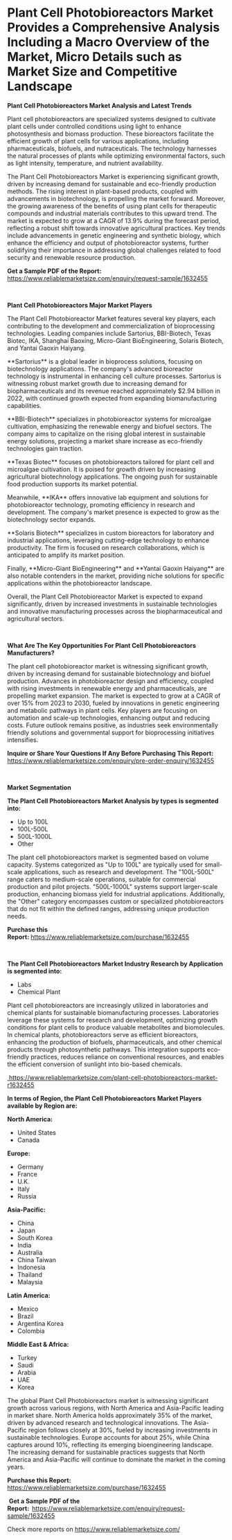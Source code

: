 <p><h1>Plant Cell Photobioreactors Market Provides a Comprehensive Analysis Including a Macro Overview of the Market, Micro Details such as Market Size and Competitive Landscape</h1></p><p><strong>Plant Cell Photobioreactors Market Analysis and Latest Trends</strong></p>
<p><p>Plant cell photobioreactors are specialized systems designed to cultivate plant cells under controlled conditions using light to enhance photosynthesis and biomass production. These bioreactors facilitate the efficient growth of plant cells for various applications, including pharmaceuticals, biofuels, and nutraceuticals. The technology harnesses the natural processes of plants while optimizing environmental factors, such as light intensity, temperature, and nutrient availability.</p><p>The Plant Cell Photobioreactors Market is experiencing significant growth, driven by increasing demand for sustainable and eco-friendly production methods. The rising interest in plant-based products, coupled with advancements in biotechnology, is propelling the market forward. Moreover, the growing awareness of the benefits of using plant cells for therapeutic compounds and industrial materials contributes to this upward trend. The market is expected to grow at a CAGR of 13.9% during the forecast period, reflecting a robust shift towards innovative agricultural practices. Key trends include advancements in genetic engineering and synthetic biology, which enhance the efficiency and output of photobioreactor systems, further solidifying their importance in addressing global challenges related to food security and renewable resource production.</p></p>
<p><strong>Get a Sample PDF of the Report:&nbsp;</strong> <a href="https://www.reliablemarketsize.com/enquiry/request-sample/1632455?utm_campaign=3352&utm_medium=2&utm_source=Github&utm_content=ia&utm_term=29032025&utm_id=plant-cell-photobioreactors">https://www.reliablemarketsize.com/enquiry/request-sample/1632455</a></p>
<p>&nbsp;</p>
<p><strong>Plant Cell Photobioreactors Major Market Players</strong></p>
<p><p>The Plant Cell Photobioreactor Market features several key players, each contributing to the development and commercialization of bioprocessing technologies. Leading companies include Sartorius, BBI-Biotech, Texas Biotec, IKA, Shanghai Baoxing, Micro-Giant BioEngineering, Solaris Biotech, and Yantai Gaoxin Haiyang.</p><p>**Sartorius** is a global leader in bioprocess solutions, focusing on biotechnology applications. The company's advanced bioreactor technology is instrumental in enhancing cell culture processes. Sartorius is witnessing robust market growth due to increasing demand for biopharmaceuticals and its revenue reached approximately $2.94 billion in 2022, with continued growth expected from expanding biomanufacturing capabilities.</p><p>**BBI-Biotech** specializes in photobioreactor systems for microalgae cultivation, emphasizing the renewable energy and biofuel sectors. The company aims to capitalize on the rising global interest in sustainable energy solutions, projecting a market share increase as eco-friendly technologies gain traction.</p><p>**Texas Biotec** focuses on photobioreactors tailored for plant cell and microalgae cultivation. It is poised for growth driven by increasing agricultural biotechnology applications. The ongoing push for sustainable food production supports its market potential.</p><p>Meanwhile, **IKA** offers innovative lab equipment and solutions for photobioreactor technology, promoting efficiency in research and development. The company's market presence is expected to grow as the biotechnology sector expands.</p><p>**Solaris Biotech** specializes in custom bioreactors for laboratory and industrial applications, leveraging cutting-edge technology to enhance productivity. The firm is focused on research collaborations, which is anticipated to amplify its market position.</p><p>Finally, **Micro-Giant BioEngineering** and **Yantai Gaoxin Haiyang** are also notable contenders in the market, providing niche solutions for specific applications within the photobioreactor landscape.</p><p>Overall, the Plant Cell Photobioreactor Market is expected to expand significantly, driven by increased investments in sustainable technologies and innovative manufacturing processes across the biopharmaceutical and agricultural sectors.</p></p>
<p>&nbsp;</p>
<p><strong>What Are The Key Opportunities For Plant Cell Photobioreactors Manufacturers?</strong></p>
<p><p>The plant cell photobioreactor market is witnessing significant growth, driven by increasing demand for sustainable biotechnology and biofuel production. Advances in photobioreactor design and efficiency, coupled with rising investments in renewable energy and pharmaceuticals, are propelling market expansion. The market is expected to grow at a CAGR of over 15% from 2023 to 2030, fueled by innovations in genetic engineering and metabolic pathways in plant cells. Key players are focusing on automation and scale-up technologies, enhancing output and reducing costs. Future outlook remains positive, as industries seek environmentally friendly solutions and governmental support for bioprocessing initiatives intensifies.</p></p>
<p><strong>Inquire or Share Your Questions If Any Before Purchasing This Report:</strong> <a href="https://www.reliablemarketsize.com/enquiry/pre-order-enquiry/1632455?utm_campaign=3352&utm_medium=2&utm_source=Github&utm_content=ia&utm_term=29032025&utm_id=plant-cell-photobioreactors">https://www.reliablemarketsize.com/enquiry/pre-order-enquiry/1632455</a></p>
<p>&nbsp;</p>
<p><strong>Market Segmentation</strong></p>
<p><strong>The Plant Cell Photobioreactors Market Analysis by types is segmented into:</strong></p>
<p><ul><li>Up to 100L</li><li>100L-500L</li><li>500L-1000L</li><li>Other</li></ul></p>
<p><p>The plant cell photobioreactors market is segmented based on volume capacity. Systems categorized as "Up to 100L" are typically used for small-scale applications, such as research and development. The "100L-500L" range caters to medium-scale operations, suitable for commercial production and pilot projects. "500L-1000L" systems support larger-scale production, enhancing biomass yield for industrial applications. Additionally, the "Other" category encompasses custom or specialized photobioreactors that do not fit within the defined ranges, addressing unique production needs.</p></p>
<p><strong>Purchase this Report:&nbsp;</strong><a href="https://www.reliablemarketsize.com/purchase/1632455?utm_campaign=3352&utm_medium=2&utm_source=Github&utm_content=ia&utm_term=29032025&utm_id=plant-cell-photobioreactors">https://www.reliablemarketsize.com/purchase/1632455</a></p>
<p>&nbsp;</p>
<p><strong>The Plant Cell Photobioreactors Market Industry Research by Application is segmented into:</strong></p>
<p><ul><li>Labs</li><li>Chemical Plant</li></ul></p>
<p><p>Plant cell photobioreactors are increasingly utilized in laboratories and chemical plants for sustainable biomanufacturing processes. Laboratories leverage these systems for research and development, optimizing growth conditions for plant cells to produce valuable metabolites and biomolecules. In chemical plants, photobioreactors serve as efficient bioreactors, enhancing the production of biofuels, pharmaceuticals, and other chemical products through photosynthetic pathways. This integration supports eco-friendly practices, reduces reliance on conventional resources, and enables the efficient conversion of sunlight into bio-based chemicals.</p></p>
<p><a href="https://www.reliablemarketsize.com/plant-cell-photobioreactors-market-r1632455?utm_campaign=3352&utm_medium=2&utm_source=Github&utm_content=ia&utm_term=29032025&utm_id=plant-cell-photobioreactors">&nbsp;https://www.reliablemarketsize.com/plant-cell-photobioreactors-market-r1632455</a></p>
<p><strong>In terms of Region, the Plant Cell Photobioreactors Market Players available by Region are:</strong></p>
<p>
    <p> <strong> North America: </strong>
        <ul>
            <li>United States</li>
            <li>Canada</li>
        </ul>
        </p> 
    <p> <strong> Europe: </strong>
        <ul>
            <li>Germany</li>
            <li>France</li>
            <li>U.K.</li>
            <li>Italy</li>
            <li>Russia</li>
        </ul>
        </p> 
    <p> <strong> Asia-Pacific: </strong>
        <ul>
            <li>China</li>
            <li>Japan</li>
            <li>South Korea</li>
            <li>India</li>
            <li>Australia</li>
            <li>China Taiwan</li>
            <li>Indonesia</li>
            <li>Thailand</li>
            <li>Malaysia</li>
        </ul>
        </p> 
    <p> <strong> Latin America: </strong>
        <ul>
            <li>Mexico</li>
            <li>Brazil</li>
            <li>Argentina Korea</li>
            <li>Colombia</li>
        </ul>
        </p> 
    <p> <strong> Middle East & Africa: </strong>
        <ul>
            <li>Turkey</li>
            <li>Saudi</li>
            <li>Arabia</li>
            <li>UAE</li>
            <li>Korea</li>
        </ul>
    </p>
    </p>
<p><p>The global Plant Cell Photobioreactors market is witnessing significant growth across various regions, with North America and Asia-Pacific leading in market share. North America holds approximately 35% of the market, driven by advanced research and technological innovations. The Asia-Pacific region follows closely at 30%, fueled by increasing investments in sustainable technologies. Europe accounts for about 25%, while China captures around 10%, reflecting its emerging bioengineering landscape. The increasing demand for sustainable practices suggests that North America and Asia-Pacific will continue to dominate the market in the coming years.</p></p>
<p><strong>Purchase this Report: </strong><a href="https://www.reliablemarketsize.com/purchase/1632455?utm_campaign=3352&utm_medium=2&utm_source=Github&utm_content=ia&utm_term=29032025&utm_id=plant-cell-photobioreactors">https://www.reliablemarketsize.com/purchase/1632455</a></p>
<p>&nbsp;<strong>Get a Sample PDF of the Report:&nbsp;&nbsp;</strong><a href="https://www.reliablemarketsize.com/enquiry/request-sample/1632455?utm_campaign=3352&utm_medium=2&utm_source=Github&utm_content=ia&utm_term=29032025&utm_id=plant-cell-photobioreactors">https://www.reliablemarketsize.com/enquiry/request-sample/1632455</a></p>
<p><strong></strong></p>
<p>Check more reports on <a href="https://www.reliablemarketsize.com/?utm_campaign=3352&utm_medium=2&utm_source=Github&utm_content=ia&utm_term=29032025&utm_id=plant-cell-photobioreactors">https://www.reliablemarketsize.com/</a></p>